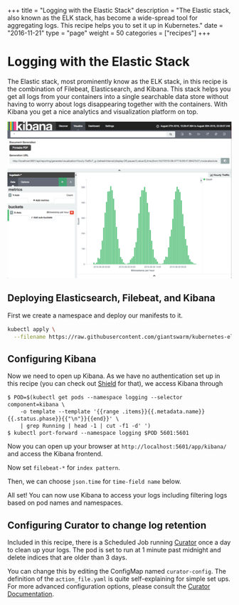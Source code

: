 +++
title = "Logging with the Elastic Stack"
description = "The Elastic stack, also known as the ELK stack, has become a wide-spread tool for aggregating logs. This recipe helps you to set it up in Kubernetes."
date = "2016-11-21"
type = "page"
weight = 50
categories = ["recipes"]
+++

# Logging with the Elastic Stack

The Elastic stack, most prominently know as the ELK stack, in this recipe is the combination of Filebeat, Elasticsearch, and Kibana. This stack helps you get all logs from your containers into a single searchable data store without having to worry about logs disappearing together with the containers. With Kibana you get a nice analytics and visualization platform on top.

![Kibana](kibana.png)

## Deploying Elasticsearch, Filebeat, and Kibana

First we create a namespace and deploy our manifests to it.

```bash
kubectl apply \
  --filename https://raw.githubusercontent.com/giantswarm/kubernetes-elastic-stack/master/manifests-all.yaml
```

## Configuring Kibana

Now we need to open up Kibana. As we have no authentication set up in this recipe (you can check out [Shield](https://www.elastic.co/products/x-pack/security) for that), we access Kibana through

```nohighlight
$ POD=$(kubectl get pods --namespace logging --selector component=kibana \
    -o template --template '{{range .items}}{{.metadata.name}} {{.status.phase}}{{"\n"}}{{end}}' \
    | grep Running | head -1 | cut -f1 -d' ')
$ kubectl port-forward --namespace logging $POD 5601:5601
```

Now you can open up your browser at `http://localhost:5601/app/kibana/` and access the Kibana frontend.

Now set `filebeat-*` for `index pattern`.

Then, we can choose `json.time` for `time-field name` below.

All set! You can now use Kibana to access your logs including filtering logs based on pod names and namespaces.

## Configuring Curator to change log retention

Included in this recipe, there is a Scheduled Job running [Curator](https://github.com/elastic/curator) once a day to clean up your logs. The pod is set to run at 1 minute past midnight and delete indices that are older than 3 days.

You can change this by editing the ConfigMap named `curator-config`. The definition of the `action_file.yaml` is quite self-explaining for simple set ups. For more advanced configuration options, please consult the [Curator Documentation](https://www.elastic.co/guide/en/elasticsearch/client/curator/current/index.html).

